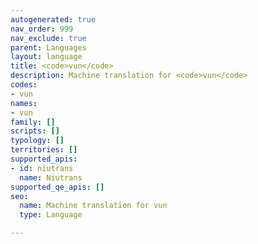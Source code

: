 ```yaml
---
autogenerated: true
nav_order: 999
nav_exclude: true
parent: Languages
layout: language
title: <code>vun</code>
description: Machine translation for <code>vun</code>
codes:
- vun
names:
- vun
family: []
scripts: []
typology: []
territories: []
supported_apis:
- id: niutrans
  name: Niutrans
supported_qe_apis: []
seo:
  name: Machine translation for vun
  type: Language

---
```


